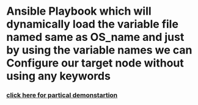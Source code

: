 # Ansible Playbook which will dynamically load the variable file named same as OS_name and just by using the variable names we can Configure our target node without using any keywords

### [click here for partical demonstartion](https://www.linkedin.com/posts/kalla-kruparaju-9b0790148_vimaldaga-righteducation-educationredefine-activity-6745648508516356096-TXjh)
